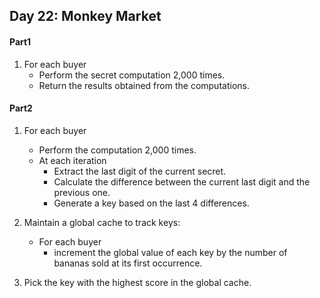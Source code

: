 ## Day 22: Monkey Market

#### Part1
1. For each buyer 
    - Perform the secret computation 2,000 times. 
    - Return the results obtained from the computations.

#### Part2
1. For each buyer 
    - Perform the computation 2,000 times.  
    - At each iteration
        - Extract the last digit of the current secret.
        - Calculate the difference between the current last digit and the previous one.
        - Generate a key based on the last 4 differences.

2. Maintain a global cache to track keys:
    - For each buyer 
        - increment the global value of each key by the number of bananas sold at its first occurrence.

3. Pick the key with the highest score in the global cache.
